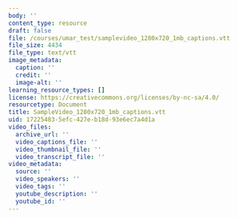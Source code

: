 ```yaml
---
body: ''
content_type: resource
draft: false
file: /courses/umar_test/samplevideo_1280x720_1mb_captions.vtt
file_size: 4434
file_type: text/vtt
image_metadata:
  caption: ''
  credit: ''
  image-alt: ''
learning_resource_types: []
license: https://creativecommons.org/licenses/by-nc-sa/4.0/
resourcetype: Document
title: SampleVideo_1280x720_1mb_captions.vtt
uid: 17225483-5efc-427e-b18d-93e6ec7a4d1a
video_files:
  archive_url: ''
  video_captions_file: ''
  video_thumbnail_file: ''
  video_transcript_file: ''
video_metadata:
  source: ''
  video_speakers: ''
  video_tags: ''
  youtube_description: ''
  youtube_id: ''
---
```

